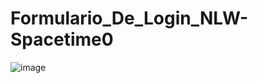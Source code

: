 # Formulario_De_Login_NLW-Spacetime0
![image](https://github.com/italosonotos/Formulario_De_Login_NLW-Spacetime0/assets/107754956/b13a157a-d02a-492d-9f76-fd519333aa94)
